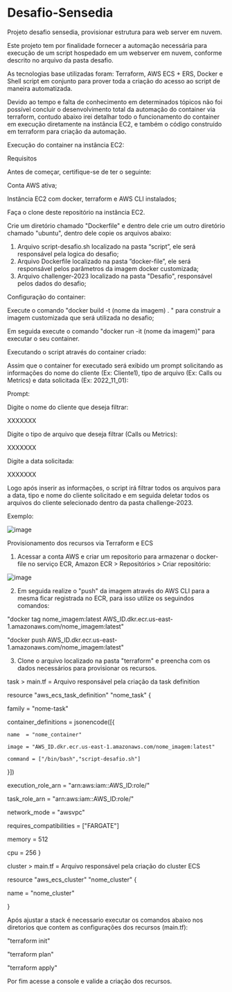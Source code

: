 # Desafio-Sensedia
Projeto desafio sensedia, provisionar estrutura para web server em nuvem.

Este projeto tem por finalidade fornecer a automação necessária para execução de um script hospedado em um webserver em nuvem, conforme descrito no arquivo da pasta desafio. 

As tecnologias base utilizadas foram: Terraform, AWS ECS + ERS, Docker e Shell script em conjunto para prover toda a criação do acesso ao script de maneira automatizada.

Devido ao tempo e falta de conhecimento em determinados tópicos não foi possível concluir o desenvolvimento total da automação do container via terraform, contudo abaixo irei detalhar todo o funcionamento do container em execução diretamente na instância EC2, e também o código construído em terraform para criação da automação.


Execução do container na instância EC2:

Requisitos

Antes de começar, certifique-se de ter o seguinte:

Conta AWS ativa;

Instância EC2 com docker, terraform e AWS CLI instalados;

Faça o clone deste repositório na instância EC2.

Crie um diretório chamado "Dockerfile" e dentro dele crie um outro diretório chamado "ubuntu", dentro dele copie os arquivos abaixo: 
1. Arquivo script-desafio.sh localizado na pasta “script”, ele será responsável pela logica do desafio;
2. Arquivo Dockerfile localizado na pasta ”docker-file”, ele será responsável pelos parâmetros da imagem docker customizada;
3. Arquivo challenger-2023 localizado na pasta "Desafio", responsável pelos dados do desafio;

Configuração do container:

Execute o comando "docker build -t (nome da imagem) . " para construir a imagem customizada que será utilizada no desafio;

Em seguida execute o comando "docker run -it (nome da imagem)" para executar o seu container.

Executando o script através do container criado:

Assim que o container for executado será exibido um prompt solicitando as informações do nome do cliente (Ex: Cliente1), tipo de arquivo (Ex: Calls ou Metrics) e data solicitada (Ex: 2022_11_01):

Prompt:

Digite o nome do cliente que deseja filtrar:

XXXXXXX

Digite o tipo de arquivo que deseja filtrar (Calls ou Metrics):

XXXXXXX

Digite a data solicitada:

XXXXXXX

Logo após inserir as informações, o script irá filtrar todos os arquivos para a data, tipo e nome do cliente solicitado e em seguida deletar todos os arquivos do cliente selecionado dentro da pasta challenge-2023.

Exemplo:

![image](https://user-images.githubusercontent.com/107517282/233273949-8d49c62d-021b-4b83-9bfd-f5558ade4965.png)


Provisionamento dos recursos via Terraform e ECS

1. Acessar a conta AWS e criar um repositorio para armazenar o docker-file no serviço ECR, Amazon ECR > Repositórios > Criar repositório:

![image](https://user-images.githubusercontent.com/107517282/233275715-fd8df1c9-ba73-4468-9a31-45928f4bde24.png)

2. Em seguida realize o "push" da imagem através do AWS CLI para a mesma ficar registrada no ECR, para isso utilize os seguindos comandos:

"docker tag nome_imagem:latest AWS_ID.dkr.ecr.us-east-1.amazonaws.com/nome_imagem:latest"

"docker push AWS_ID.dkr.ecr.us-east-1.amazonaws.com/nome_imagem:latest" 

3. Clone o arquivo localizado na pasta "terraform" e preencha com os dados necessários para provisionar os recursos.

task > main.tf = Arquivo responsável pela criação da task definition

resource "aws_ecs_task_definition" "nome_task" {
  
  family                   = "nome-task"
  
  container_definitions    = jsonencode([{
  
    name  = "nome_container"
    
    image = "AWS_ID.dkr.ecr.us-east-1.amazonaws.com/nome_imagem:latest"
    
    command = ["/bin/bash","script-desafio.sh"]
  
  }])
  
  execution_role_arn       = "arn:aws:iam::AWS_ID:role/"
  
  task_role_arn            = "arn:aws:iam::AWS_ID:role/"
  
  network_mode             = "awsvpc"
  
  requires_compatibilities = ["FARGATE"]

  memory = 512
  
  cpu    = 256
}

cluster > main.tf = Arquivo responsável pela criação do cluster ECS

resource "aws_ecs_cluster" "nome_cluster" {
  
  name = "nome_cluster"

}

Após ajustar a stack é necessario executar os comandos abaixo nos diretorios que contem as configurações dos recursos (main.tf):

"terraform init"

"terraform plan"

"terraform apply"

Por fim acesse a console e valide a criação dos recursos.
